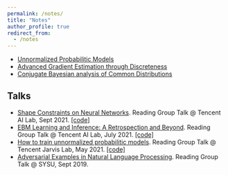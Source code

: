 ```yaml
---
permalink: /notes/
title: "Notes"
author_profile: true
redirect_from: 
  - /notes
---
```


* <a href="https://j-zin.github.io/files/unnormalized_probability_models.pdf">Unnormalized Probabilitic Models</a>
* <a href="https://j-zin.github.io/files/discrete_gradient_estimator.pdf">Advanced Gradient Estimation through Discreteness</a>
* <a href="https://j-zin.github.io/files/Conjugate_Bayesian_analysis_of_common_distributions.pdf">Conjugate Bayesian analysis of Common Distributions</a>

## Talks

* <a href="https://j-zin.github.io/files/shape_constraint_NN_slides.pdf">Shape Constraints on Neural Networks</a>. Reading Group Talk @ Tencent AI Lab, Sept 2021. <a href="https://github.com/J-zin/shape-constraints-on-neural-network">[code]</a>
* <a href="https://j-zin.github.io/files/ebm_slides.pdf">EBM Learning and Inference: A Retrospection and Beyond</a>. Reading Group Talk @ Tencent AI Lab, July 2021. <a href="https://j-zin.github.io/files/boltzmann_codes.zip">[code]</a>
* <a href="https://j-zin.github.io/files/UPM_slides.pdf">How to train unnormalized probabilitic models</a>. Reading Group Talk @ Tencent Jarvis Lab, May 2021. <a href="https://github.com/J-zin/gradient_MCMC">[code]</a>
* <a href="https://j-zin.github.io/files/Adversarial_examples_slides.pdf">Adversarial Examples in Natural Language Processing</a>. Reading Group Talk @ SYSU, Sept 2019.

